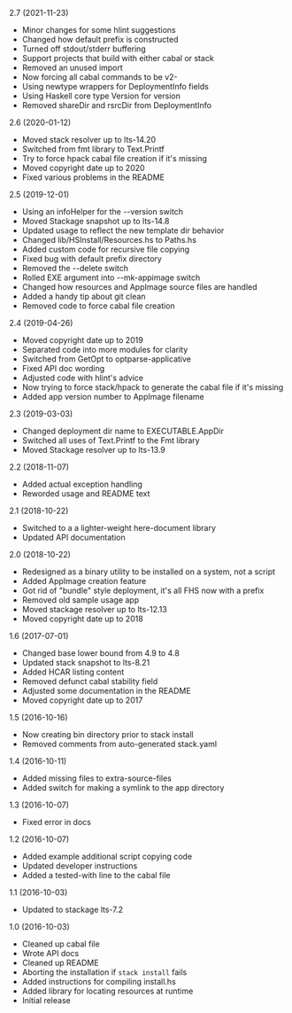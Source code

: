 2.7 (2021-11-23)

  * Minor changes for some hlint suggestions
  * Changed how default prefix is constructed
  * Turned off stdout/stderr buffering
  * Support projects that build with either cabal or stack
  * Removed an unused import
  * Now forcing all cabal commands to be v2-
  * Using newtype wrappers for DeploymentInfo fields
  * Using Haskell core type Version for version
  * Removed shareDir and rsrcDir from DeploymentInfo


2.6 (2020-01-12)

  * Moved stack resolver up to lts-14.20
  * Switched from fmt library to Text.Printf
  * Try to force hpack cabal file creation if it's missing
  * Moved copyright date up to 2020
  * Fixed various problems in the README


2.5 (2019-12-01)

  * Using an infoHelper for the --version switch
  * Moved Stackage snapshot up to lts-14.8
  * Updated usage to reflect the new template dir behavior
  * Changed lib/HSInstall/Resources.hs to Paths.hs
  * Added custom code for recursive file copying
  * Fixed bug with default prefix directory
  * Removed the --delete switch
  * Rolled EXE argument into --mk-appimage switch
  * Changed how resources and AppImage source files are handled
  * Added a handy tip about git clean
  * Removed code to force cabal file creation


2.4 (2019-04-26)

  * Moved copyright date up to 2019
  * Separated code into more modules for clarity
  * Switched from GetOpt to optparse-applicative
  * Fixed API doc wording
  * Adjusted code with hlint's advice
  * Now trying to force stack/hpack to generate the cabal file if it's missing
  * Added app version number to AppImage filename


2.3 (2019-03-03)

  * Changed deployment dir name to EXECUTABLE.AppDir
  * Switched all uses of Text.Printf to the Fmt library
  * Moved Stackage resolver up to lts-13.9


2.2 (2018-11-07)

  * Added actual exception handling
  * Reworded usage and README text


2.1 (2018-10-22)

  * Switched to a a lighter-weight here-document library
  * Updated API documentation


2.0 (2018-10-22)

  * Redesigned as a binary utility to be installed on a system, not a script
  * Added AppImage creation feature
  * Got rid of "bundle" style deployment, it's all FHS now with a prefix
  * Removed old sample usage app
  * Moved stackage resolver up to lts-12.13
  * Moved copyright date up to 2018


1.6 (2017-07-01)

  * Changed base lower bound from 4.9 to 4.8
  * Updated stack snapshot to lts-8.21
  * Added HCAR listing content
  * Removed defunct cabal stability field
  * Adjusted some documentation in the README
  * Moved copyright date up to 2017


1.5 (2016-10-16)

  * Now creating bin directory prior to stack install
  * Removed comments from auto-generated stack.yaml


1.4 (2016-10-11)

  * Added missing files to extra-source-files
  * Added switch for making a symlink to the app directory


1.3 (2016-10-07)

  * Fixed error in docs


1.2 (2016-10-07)

  * Added example additional script copying code
  * Updated developer instructions
  * Added a tested-with line to the cabal file


1.1 (2016-10-03)

  * Updated to stackage lts-7.2


1.0 (2016-10-03)

  * Cleaned up cabal file
  * Wrote API docs
  * Cleaned up README
  * Aborting the installation if `stack install` fails
  * Added instructions for compiling install.hs
  * Added library for locating resources at runtime
  * Initial release

